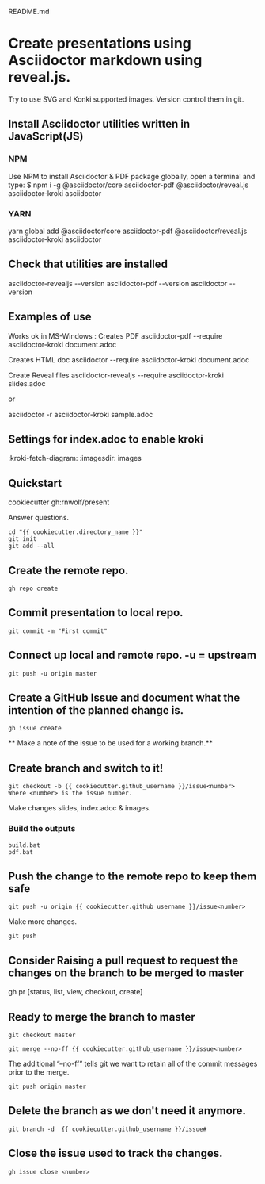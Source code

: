 README.md

# Create presentations using Asciidoctor markdown using reveal.js.

Try to use SVG and Konki supported images.
Version control them in git.

## Install Asciidoctor utilities written in JavaScript(JS)

### NPM
Use NPM to install Asciidoctor & PDF package globally, open a terminal and type:
$ npm i -g @asciidoctor/core asciidoctor-pdf @asciidoctor/reveal.js asciidoctor-kroki asciidoctor

### YARN

yarn global add @asciidoctor/core asciidoctor-pdf @asciidoctor/reveal.js asciidoctor-kroki asciidoctor

## Check that utilities are installed

asciidoctor-revealjs --version
asciidoctor-pdf --version
asciidoctor --version

## Examples of use

Works ok in MS-Windows : Creates PDF
asciidoctor-pdf --require asciidoctor-kroki document.adoc

Creates HTML doc
asciidoctor --require asciidoctor-kroki document.adoc 

Create Reveal files
asciidoctor-revealjs --require asciidoctor-kroki slides.adoc

or

asciidoctor -r asciidoctor-kroki sample.adoc

## Settings for index.adoc to enable kroki
:kroki-fetch-diagram:
:imagesdir: images

## Quickstart

cookiecutter gh:rnwolf/present

Answer questions.

```
cd "{{ cookiecutter.directory_name }}"
git init
git add --all
```

## Create the remote repo.

```
gh repo create
```

## Commit presentation to local repo.

```
git commit -m "First commit"
```

## Connect up local and remote repo. -u = upstream

```
git push -u origin master
```

## Create a GitHub Issue and document what the intention of the planned change is.

```
gh issue create
```

** Make a note of the issue <number> to be used for a working branch.**

## Create branch and switch to it!

```
git checkout -b {{ cookiecutter.github_username }}/issue<number>     Where <number> is the issue number.
```

Make changes slides, index.adoc & images.

### Build the outputs

```
build.bat
pdf.bat
```

## Push the change to the remote repo to keep them safe

```
git push -u origin {{ cookiecutter.github_username }}/issue<number>
```

Make more changes.

```
git push
```

## Consider Raising a pull request to request the changes on the branch to be merged to master

gh pr [status, list, view, checkout, create]

## Ready to merge the branch to master

```
git checkout master

git merge --no-ff {{ cookiecutter.github_username }}/issue<number>
```

The additional “–no-ff” tells git we want to retain all of the commit messages prior to the merge.

```
git push origin master
```

## Delete the branch as we don't need it anymore.

```
git branch -d  {{ cookiecutter.github_username }}/issue# 
```

## Close the issue used to track the changes.

```
gh issue close <number>
```